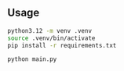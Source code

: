 ## Usage

```bash
python3.12 -m venv .venv
source .venv/bin/activate
pip install -r requirements.txt 

python main.py
```